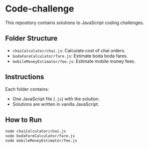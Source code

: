# Code-challenge

This repository contains solutions to JavaScript coding challenges.

## Folder Structure

- `chaiCalculator/chai.js`: Calculate cost of chai orders.
- `bodaFareCalculator/fare.js`: Estimate boda boda fares.
- `mobileMoneyEstimator/fee.js`: Estimate mobile money fees.

## Instructions

Each folder contains:
- One JavaScript file (`.js`) with the solution.
- Solutions are written in vanilla JavaScript.

## How to Run

```bash
node chaiCalculator/chai.js
node bodaFareCalculator/fare.js
node mobileMoneyEstimator/fee.js
